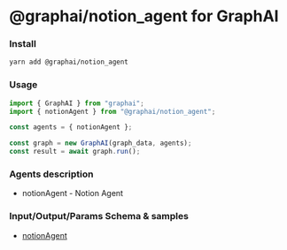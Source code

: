 
# @graphai/notion_agent for GraphAI



### Install

```sh
yarn add @graphai/notion_agent
```


### Usage

```typescript
import { GraphAI } from "graphai";
import { notionAgent } from "@graphai/notion_agent";

const agents = { notionAgent };

const graph = new GraphAI(graph_data, agents);
const result = await graph.run();
```

### Agents description
- notionAgent - Notion Agent

### Input/Output/Params Schema & samples
 - [notionAgent](https://github.com/receptron/graphai/blob/main/docs/agentDocs/notion/notionAgent.md)











